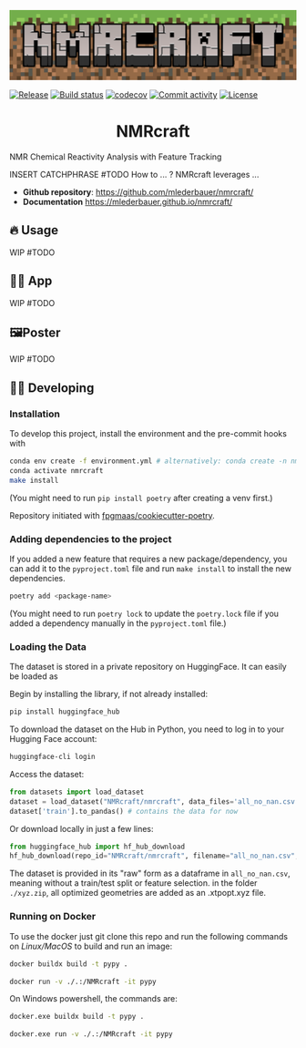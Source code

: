 ![nmrcraft_logo](assets/NMRCRAFT-logo.png)

[![Release](https://img.shields.io/github/v/release/mlederbauer/nmrcraft)](https://img.shields.io/github/v/release/mlederbauer/nmrcraft)
[![Build status](https://img.shields.io/github/actions/workflow/status/mlederbauer/nmrcraft/main.yml?branch=main)](https://github.com/mlederbauer/nmrcraft/actions/workflows/main.yml?query=branch%3Amain)
[![codecov](https://codecov.io/gh/mlederbauer/nmrcraft/branch/main/graph/badge.svg)](https://codecov.io/gh/mlederbauer/nmrcraft)
[![Commit activity](https://img.shields.io/github/commit-activity/m/mlederbauer/nmrcraft)](https://img.shields.io/github/commit-activity/m/mlederbauer/nmrcraft)
[![License](https://img.shields.io/github/license/mlederbauer/nmrcraft)](https://img.shields.io/github/license/mlederbauer/nmrcraft)

<h1 align="center">
  NMRcraft
</h1>

NMR Chemical Reactivity Analysis with Feature Tracking

INSERT CATCHPHRASE #TODO
How to ... ?
NMRcraft leverages ...

- **Github repository**: <https://github.com/mlederbauer/nmrcraft/>
- **Documentation** <https://mlederbauer.github.io/nmrcraft/>

## 🔥 Usage

WIP #TODO

## 👩‍💻 App

WIP #TODO

## 🖼️Poster

WIP #TODO

## 🧑‍💻 Developing

### Installation

To develop this project, install the environment and the pre-commit hooks with

```bash
conda env create -f environment.yml # alternatively: conda create -n nmrcraft python=3.11 pip
conda activate nmrcraft
make install
```

(You might need to run `pip install poetry` after creating a venv first.)

Repository initiated with [fpgmaas/cookiecutter-poetry](https://github.com/fpgmaas/cookiecutter-poetry).

### Adding dependencies to the project

If you added a new feature that requires a new package/dependency, you can add it to the `pyproject.toml` file and run `make install` to install the new dependencies.

```bash
poetry add <package-name>
```

(You might need to run `poetry lock` to update the `poetry.lock` file if you added a dependency manually in the `pyproject.toml` file.)

### Loading the Data

The dataset is stored in a private repository on HuggingFace. It can easily be loaded as

Begin by installing the library, if not already installed:

```bash
pip install huggingface_hub
```

To download the dataset on the Hub in Python, you need to log in to your Hugging Face account:

```bash
huggingface-cli login
```

Access the dataset:

```python
from datasets import load_dataset
dataset = load_dataset("NMRcraft/nmrcraft", data_files='all_no_nan.csv')
dataset['train'].to_pandas() # contains the data for now
```

Or download locally in just a few lines:

```python
from huggingface_hub import hf_hub_download
hf_hub_download(repo_id="NMRcraft/nmrcraft", filename="all_no_nan.csv", repo_type="dataset", local_dir="./data/")

```

The dataset is provided in its "raw" form as a dataframe in `all_no_nan.csv`, meaning without a train/test split or feature selection.
in the folder `./xyz.zip`, all optimized geometries are added as an .xtpopt.xyz file.

### Running on Docker

To use the docker just git clone this repo and run the following commands on _Linux/MacOS_ to build and run an image:

```bash
docker buildx build -t pypy .
```

```bash
docker run -v ./.:/NMRcraft -it pypy
```

On Windows powershell, the commands are:

```bash
docker.exe buildx build -t pypy .
```

```bash
docker.exe run -v ./.:/NMRcraft -it pypy
```
